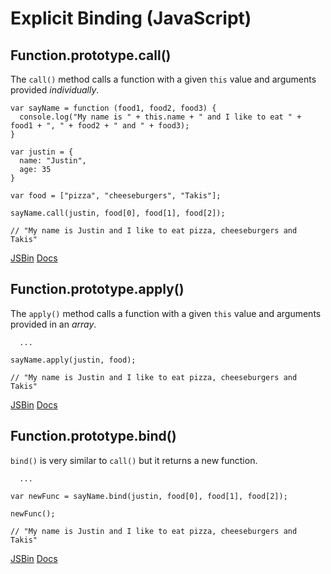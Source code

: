 # Explicit Binding (JavaScript)

## Function.prototype.call() 

The `call()` method calls a function with a given `this` value and arguments 
provided _individually_.

```
var sayName = function (food1, food2, food3) {
  console.log("My name is " + this.name + " and I like to eat " + food1 + ", " + food2 + " and " + food3);
}

var justin = {
  name: "Justin",
  age: 35
}

var food = ["pizza", "cheeseburgers", "Takis"];

sayName.call(justin, food[0], food[1], food[2]);

// "My name is Justin and I like to eat pizza, cheeseburgers and Takis" 
```

[JSBin](http://jsbin.com/mufadupefa/edit?js,console) 
[Docs](https://developer.mozilla.org/en-US/docs/Web/JavaScript/Reference/Global_Objects/Function/call)

## Function.prototype.apply()

The `apply()` method calls a function with a given `this` value and arguments 
provided in an _array_.

```
  ...

sayName.apply(justin, food);

// "My name is Justin and I like to eat pizza, cheeseburgers and Takis" 
```

[JSBin](http://jsbin.com/wazefecisu/1/edit?js,console) 
[Docs](https://developer.mozilla.org/en-US/docs/Web/JavaScript/Reference/Global_Objects/Function/apply)

## Function.prototype.bind()

`bind()` is very similar to `call()` but it returns a new function.

```
  ...

var newFunc = sayName.bind(justin, food[0], food[1], food[2]);

newFunc();

// "My name is Justin and I like to eat pizza, cheeseburgers and Takis" 
```

[JSBin](http://jsbin.com/dopihajobi/1/edit?js,console) 
[Docs](https://developer.mozilla.org/en-US/docs/Web/JavaScript/Reference/Global_Objects/Function/bind)
